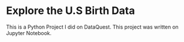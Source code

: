 # Explore the U.S Birth Data
This is a Python Project I did on DataQuest. 
This project was written on Jupyter Notebook.
